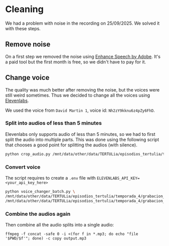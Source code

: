 # Cleaning

We had a problem with noise in the recording on 25/09/2025. We solved it with these steps.

## Remove noise

On a first step we removed the noise using [Enhance Speech by Adobe](https://podcast.adobe.com/en/enhance#). It's a paid
tool but the first month is free, so we didn't have to pay for it.

## Change voice

The quality was much better after removing the noise, but the voices were still weird sometimes. Thus we
decided to change all the voices using [Elevenlabs](https://elevenlabs.io/docs/cookbooks/voice-changer).

We used the voice from `David Martin 1`, voice id: `Nh2zY9kknu6z4pZy6FhD`.

### Split into audios of less than 5 minutes

Elevenlabs only supports audio of less than 5 minutes, so we had to first split the audio into multiple
parts. This was done using the following script that chooses a good point for splitting the audios (with silence).

```bash
python crop_audio.py /mnt/data/other/data/TERTULia/episodios_tertulia/temporada_4/grabacion_01/curated_audios/part2_v1_cleaned.mp3 /mnt/data/other/data/TERTULia/episodios_tertulia/temporada_4/grabacion_01/curated_audios/part2_segments
```

### Convert voice


The script requires to create a `.env` file with `ELEVENLABS_API_KEY=<your_api_key_here>`

```bash
python voice_changer_batch.py \
/mnt/data/other/data/TERTULia/episodios_tertulia/temporada_4/grabacion_01/curated_audios/part1_segments \
/mnt/data/other/data/TERTULia/episodios_tertulia/temporada_4/grabacion_01/curated_audios/part1_segments_voice_changed
```

### Combine the audios again

Then combine all the audio splits into a single audio:

```
ffmpeg -f concat -safe 0 -i <(for f in *.mp3; do echo "file '$PWD/$f'"; done) -c copy output.mp3
```